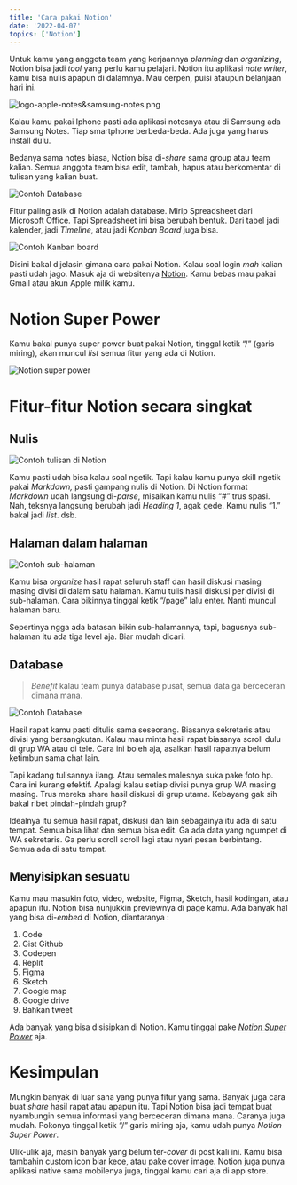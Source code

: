 ```yaml
---
title: 'Cara pakai Notion'
date: '2022-04-07'
topics: ['Notion']
---
```


Untuk kamu yang anggota team yang kerjaannya *planning* dan *organizing*, Notion bisa jadi *tool* yang perlu kamu pelajari. Notion itu aplikasi *note writer*, kamu bisa nulis apapun di dalamnya. Mau cerpen, puisi ataupun belanjaan hari ini. 

![logo-apple-notes&samsung-notes.png](/content/cara-pakai-notion/logo-notes.png)

Kalau kamu pakai Iphone pasti ada aplikasi notesnya atau di Samsung ada Samsung Notes. Tiap smartphone berbeda-beda. Ada juga yang harus install dulu.

Bedanya sama notes biasa, Notion bisa di-*share* sama group atau team kalian. Semua anggota team bisa edit, tambah, hapus atau berkomentar di tulisan yang kalian buat. 

![Contoh Database](/content/cara-pakai-notion/contoh-database.png)

Fitur paling asik di Notion adalah database. Mirip Spreadsheet dari Microsoft Office. Tapi Spreadsheet ini bisa berubah bentuk. Dari tabel jadi kalender, jadi *Timeline*, atau jadi *Kanban Board* juga bisa.

![Contoh Kanban board](/content/cara-pakai-notion/contoh-kanban.png)

Disini bakal dijelasin gimana cara pakai Notion. Kalau soal login *mah* kalian pasti udah jago. Masuk aja di websitenya [Notion](https://www.notion.so). Kamu bebas mau pakai Gmail atau akun Apple milik kamu.

# Notion Super Power

Kamu bakal punya super power buat pakai Notion, tinggal ketik “/” (garis miring), akan muncul *list* semua fitur yang ada di Notion.

![Notion super power](/content/cara-pakai-notion/notion-super-power.png)

# Fitur-fitur Notion secara singkat

## Nulis

![Contoh tulisan di Notion](/content/cara-pakai-notion/nulis.png)

Kamu pasti udah bisa kalau soal ngetik. Tapi kalau kamu punya skill ngetik pakai *Markdown,* pasti gampang nulis di Notion. Di Notion format *Markdown* udah langsung di-*parse*, misalkan kamu nulis “#” trus spasi. Nah, teksnya langsung berubah jadi *Heading 1*, agak gede. Kamu nulis “1.” bakal jadi *list*. dsb.

## Halaman dalam halaman

![Contoh sub-halaman](/content/cara-pakai-notion/sub-halaman.png)

Kamu bisa *organize* hasil rapat seluruh staff dan hasil diskusi masing masing divisi di dalam satu halaman. Kamu tulis hasil diskusi per divisi di sub-halaman. Cara bikinnya tinggal ketik “/page” lalu enter. Nanti muncul halaman baru.

Sepertinya ngga ada batasan bikin sub-halamannya, tapi, bagusnya sub-halaman itu ada tiga level aja. Biar mudah dicari.

## Database

> *Benefit* kalau team punya database pusat, semua data ga berceceran dimana mana.

![Contoh Database](/content/cara-pakai-notion/contoh-database.png)

Hasil rapat kamu pasti ditulis sama seseorang. Biasanya sekretaris atau divisi yang bersangkutan. Kalau mau minta hasil rapat biasanya scroll dulu di grup WA atau di tele. Cara ini boleh aja, asalkan hasil rapatnya belum ketimbun sama chat lain.

Tapi kadang tulisannya ilang. Atau semales malesnya suka pake foto hp. Cara ini kurang efektif. Apalagi kalau setiap divisi punya grup WA masing masing. Trus mereka share hasil diskusi di grup utama. Kebayang gak sih bakal ribet pindah-pindah grup?

Idealnya itu semua hasil rapat, diskusi dan lain sebagainya itu ada di satu tempat. Semua bisa lihat dan semua bisa edit. Ga ada data yang ngumpet di WA sekretaris. Ga perlu scroll scroll lagi atau nyari pesan berbintang. Semua ada di satu tempat.

## Menyisipkan sesuatu

Kamu mau masukin foto, video, website, Figma, Sketch, hasil kodingan, atau apapun itu. Notion bisa nunjukkin previewnya di page kamu. Ada banyak hal yang bisa di-*embed* di Notion, diantaranya :

1. Code
2. Gist Github
3. Codepen
4. Replit
5. Figma
6. Sketch
7. Google map
8. Google drive
9. Bahkan tweet

Ada banyak yang bisa disisipkan di Notion. Kamu tinggal pake [*Notion Super Power*](#notion-super-power) aja.

# Kesimpulan

Mungkin banyak di luar sana yang punya fitur yang sama. Banyak juga cara buat *share* hasil rapat atau apapun itu. Tapi Notion bisa jadi tempat buat nyambungin semua informasi yang berceceran dimana mana. Caranya juga mudah. Pokonya tinggal ketik “/” garis miring aja, kamu udah punya *Notion Super Power*.

Ulik-ulik aja, masih banyak yang belum ter-*cover* di post kali ini. Kamu bisa tambahin custom icon biar kece, atau pake cover image. Notion juga punya aplikasi native sama mobilenya juga, tinggal kamu cari aja di app store.